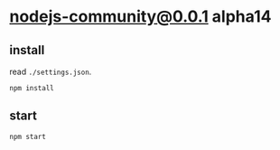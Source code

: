 # nodejs-community@0.0.1 alpha14


## install
read `./settings.json`.
```
npm install
```


## start
```
npm start
```